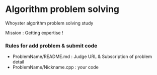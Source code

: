 # Algorithm problem solving

Whoyster algorithm problem solving study

Mission : Getting expertise !

### Rules for add problem & submit code

 * ProblemName/README.md : Judge URL & Subscription of problem detail
 * ProblemName/Nickname.cpp : your code
 

